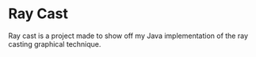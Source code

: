 # Ray Cast
Ray cast is a project made to show off my Java implementation of the ray casting graphical technique. 
